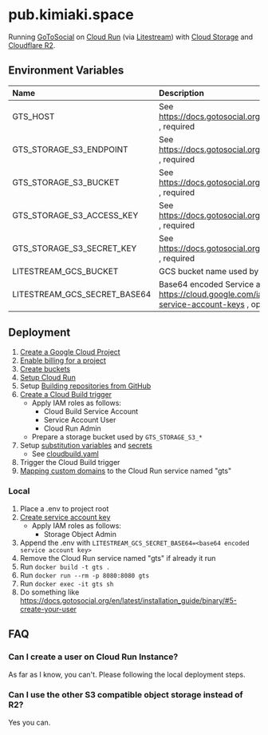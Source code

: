 # pub.kimiaki.space

Running [GoToSocial](https://github.com/superseriousbusiness/gotosocial) on [Cloud Run](https://cloud.google.com/run) (via [Litestream](https://litestream.io/)) with [Cloud Storage](https://cloud.google.com/storage) and [Cloudflare R2](https://www.cloudflare.com/products/r2/).

## Environment Variables

| Name | Description |
| :-- | :-- |
| GTS_HOST | See https://docs.gotosocial.org/en/latest/configuration/general/ , required |
| GTS_STORAGE_S3_ENDPOINT | See https://docs.gotosocial.org/en/latest/configuration/storage/ , required |
| GTS_STORAGE_S3_BUCKET | See https://docs.gotosocial.org/en/latest/configuration/storage/ , required |
| GTS_STORAGE_S3_ACCESS_KEY | See https://docs.gotosocial.org/en/latest/configuration/storage/ , required |
| GTS_STORAGE_S3_SECRET_KEY | See https://docs.gotosocial.org/en/latest/configuration/storage/ , required |
| LITESTREAM_GCS_BUCKET | GCS bucket name used by sqlite replication, required |
| LITESTREAM_GCS_SECRET_BASE64 | Base64 encoded Service account key, see also https://cloud.google.com/iam/docs/creating-managing-service-account-keys , optional |

## Deployment

1. [Create a Google Cloud Project](https://cloud.google.com/resource-manager/docs/creating-managing-projects)
2. [Enable billing for a project](https://cloud.google.com/billing/docs/how-to/modify-project)
3. [Create buckets](https://cloud.google.com/storage/docs/creating-buckets)
4. [Setup Cloud Run](https://cloud.google.com/run/docs/setup)
5. Setup [Building repositories from GitHub](https://cloud.google.com/build/docs/automating-builds/github/build-repos-from-github)
6. [Create a Cloud Build trigger](https://cloud.google.com/build/docs/automating-builds/create-manage-triggers)
    - Apply IAM roles as follows:
        - Cloud Build Service Account
        - Service Account User
        - Cloud Run Admin
    - Prepare a storage bucket used by `GTS_STORAGE_S3_*`
6. Setup [substitution variables](https://cloud.google.com/build/docs/configuring-builds/substitute-variable-values) and [secrets](https://cloud.google.com/build/docs/securing-builds/use-secrets)
    - See [cloudbuild.yaml](./cloudbuild.yaml)
6. Trigger the Cloud Build trigger
7. [Mapping custom domains](https://cloud.google.com/run/docs/mapping-custom-domains) to the Cloud Run service named "gts"

### Local

1. Place a .env to project root
2. [Create service account key](https://cloud.google.com/iam/docs/creating-managing-service-account-keys)
    - Apply IAM roles as follows:
        - Storage Object Admin
3. Append the .env with `LITESTREAM_GCS_SECRET_BASE64=<base64 encoded service account key>`
4. Remove the Cloud Run service named "gts" if already it run
5. Run `docker build -t gts .`
6. Run `docker run --rm -p 8080:8080 gts`
7. Run `docker exec -it gts sh`
8. Do something like https://docs.gotosocial.org/en/latest/installation_guide/binary/#5-create-your-user

## FAQ

### Can I create a user on Cloud Run Instance?

As far as I know, you can't. Please following the local deployment steps.

### Can I use the other S3 compatible object storage instead of R2?

Yes you can.
